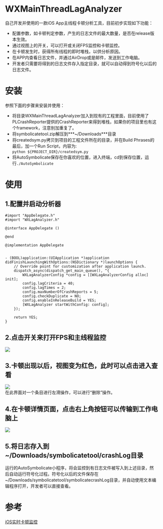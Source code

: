 # WXMainThreadLagAnalyzer
自己开发并使用的一款iOS App主线程卡顿分析工具，目前初步实现如下功能：  

* 配置参数，如卡顿判定参数，产生的日志文件的最大数量，是否在release版本生效。
* 通过视图上的开关，可以打开或关闭FPS监控和卡顿监控。
* 在卡顿发生时，获得所有线程的即时堆栈，以供分析原因。
* 在APP内查看日志文件，并通过AirDrop或是邮件，发送到工作电脑。
* 开发者只需要将得到的日志文件存入指定目录，就可以自动得到符号化以后的日志文件。

# 安装
参照下面的步骤来安装并使用：  

* 将目录WXMainThreadLagAnalyzer加入到现有的工程里面，目前使用了PLCrashReporter提供的CrashReporter来得到堆栈，如果你的项目里也有这个framework，注意别加重复了。
* 将symbolicatetool.zip解压到***~/Downloads***目录
* 将createdsym.py拷贝到项目的工程文件所在的目录，并在Build Phrases的最后，加一个Run Script，内容为:  
`python ${PROJECT_DIR}/createdsym.py`
* 将AutoSymbolicate保存在你喜欢的位置，进入终端，cd到保存位置，运行`./AutoSymbolicate`

# 使用
## 1.配置并启动分析器  
```
#import "AppDelegate.h"
#import "WXLagAnalyzer.h"

@interface AppDelegate ()

@end

@implementation AppDelegate


- (BOOL)application:(UIApplication *)application didFinishLaunchingWithOptions:(NSDictionary *)launchOptions {
    // Override point for customization after application launch.
    dispatch_async(dispatch_get_main_queue(), ^{
        WXLagAnalyzerConfig *config = [[WXLagAnalyzerConfig alloc] init];
        config.lagCriteria = 40;
        config.lagTimes = 2;
        config.maxNumberOfCrashReports = 5;
        config.checkDuplicate = NO;
        config.enableInReleaseBuild = YES;
        [WXLagAnalyzer startWithConfig: config];
    });
    
    return YES;
}
```

## 2.点击开关来打开FPS和主线程监控  
![](https://github.com/buptwsg/WXMainThreadLagAnalyzer/blob/master/Shots/turnon.PNG)  

## 3.卡顿出现以后，视图变为红色，此时可以点击进入查看
![](https://github.com/buptwsg/WXMainThreadLagAnalyzer/blob/master/Shots/crashlist.PNG)  
在此界面对一个条目进行左滑操作，可以进行“删除”操作。

## 4.在卡顿详情页面，点击右上角按钮可以传输到工作电脑上
![](https://github.com/buptwsg/WXMainThreadLagAnalyzer/blob/master/Shots/sendtopic.PNG)  

## 5.将日志存入到~/Downloads/symbolicatetool/crashLog目录
运行的AutoSymbolicate小程序，将会监控到有日志文件被写入到上述目录，然后自动运行符号化过程。符号化以后的文件保存在~/Downloads/symbolicatetool/symbolicatecrashLog目录，并自动使用文本编辑程序打开，开发者可以直接查看。 


# 参考
[iOS实时卡顿监控](http://www.tanhao.me/code/151113.html/)  
